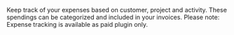 Keep track of your expenses based on customer, project and activity. These spendings can be categorized and included in your invoices.
Please note: Expense tracking is available as paid plugin only.